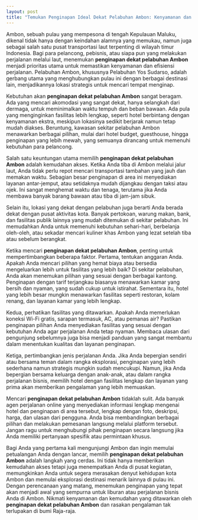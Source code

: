 ```yaml
---
layout: post
title: "Temukan Penginapan Ideal Dekat Pelabuhan Ambon: Kenyamanan dan Akses Mudah"
---
```


Ambon, sebuah pulau yang mempesona di tengah Kepulauan Maluku, dikenal tidak hanya dengan keindahan alamnya yang memukau, namun juga sebagai salah satu pusat transportasi laut terpenting di wilayah timur Indonesia. Bagi para pelancong, pebisnis, atau siapa pun yang melakukan perjalanan melalui laut, menemukan **penginapan dekat pelabuhan Ambon** menjadi prioritas utama untuk memastikan kenyamanan dan efisiensi perjalanan. Pelabuhan Ambon, khususnya Pelabuhan Yos Sudarso, adalah gerbang utama yang menghubungkan pulau ini dengan berbagai destinasi lain, menjadikannya lokasi strategis untuk mencari tempat menginap.

Kebutuhan akan **penginapan dekat pelabuhan Ambon** sangat beragam. Ada yang mencari akomodasi yang sangat dekat, hanya selangkah dari dermaga, untuk meminimalkan waktu tempuh dan beban bawaan. Ada pula yang menginginkan fasilitas lebih lengkap, seperti hotel berbintang dengan kenyamanan ekstra, meskipun lokasinya sedikit berjarak namun tetap mudah diakses. Beruntung, kawasan sekitar pelabuhan Ambon menawarkan berbagai pilihan, mulai dari hotel budget, guesthouse, hingga penginapan yang lebih mewah, yang semuanya dirancang untuk memenuhi kebutuhan para pelancong.

Salah satu keuntungan utama memilih **penginapan dekat pelabuhan Ambon** adalah kemudahan akses. Ketika Anda tiba di Ambon melalui jalur laut, Anda tidak perlu repot mencari transportasi tambahan yang jauh dan memakan waktu. Sebagian besar penginapan di area ini menyediakan layanan antar-jemput, atau setidaknya mudah dijangkau dengan taksi atau ojek. Ini sangat menghemat waktu dan tenaga, terutama jika Anda membawa banyak barang bawaan atau tiba di jam-jam sibuk.

Selain itu, lokasi yang dekat dengan pelabuhan juga berarti Anda berada dekat dengan pusat aktivitas kota. Banyak pertokoan, warung makan, bank, dan fasilitas publik lainnya yang mudah ditemukan di sekitar pelabuhan. Ini memudahkan Anda untuk memenuhi kebutuhan sehari-hari, berbelanja oleh-oleh, atau sekadar mencari kuliner khas Ambon yang lezat setelah tiba atau sebelum berangkat.

Ketika mencari **penginapan dekat pelabuhan Ambon**, penting untuk mempertimbangkan beberapa faktor. Pertama, tentukan anggaran Anda. Apakah Anda mencari pilihan yang hemat biaya atau bersedia mengeluarkan lebih untuk fasilitas yang lebih baik? Di sekitar pelabuhan, Anda akan menemukan pilihan yang sesuai dengan berbagai kantong. Penginapan dengan tarif terjangkau biasanya menawarkan kamar yang bersih dan nyaman, yang sudah cukup untuk istirahat. Sementara itu, hotel yang lebih besar mungkin menawarkan fasilitas seperti restoran, kolam renang, dan layanan kamar yang lebih lengkap.

Kedua, perhatikan fasilitas yang ditawarkan. Apakah Anda memerlukan koneksi Wi-Fi gratis, sarapan termasuk, AC, atau pemanas air? Pastikan penginapan pilihan Anda menyediakan fasilitas yang sesuai dengan kebutuhan Anda agar perjalanan Anda tetap nyaman. Membaca ulasan dari pengunjung sebelumnya juga bisa menjadi panduan yang sangat membantu dalam menentukan kualitas dan layanan penginapan.

Ketiga, pertimbangkan jenis perjalanan Anda. Jika Anda bepergian sendiri atau bersama teman dalam rangka eksplorasi, penginapan yang lebih sederhana namun strategis mungkin sudah mencukupi. Namun, jika Anda bepergian bersama keluarga dengan anak-anak, atau dalam rangka perjalanan bisnis, memilih hotel dengan fasilitas lengkap dan layanan yang prima akan memberikan pengalaman yang lebih memuaskan.

Mencari **penginapan dekat pelabuhan Ambon** tidaklah sulit. Ada banyak agen perjalanan online yang menyediakan informasi lengkap mengenai hotel dan penginapan di area tersebut, lengkap dengan foto, deskripsi, harga, dan ulasan dari pengguna. Anda bisa membandingkan berbagai pilihan dan melakukan pemesanan langsung melalui platform tersebut. Jangan ragu untuk menghubungi pihak penginapan secara langsung jika Anda memiliki pertanyaan spesifik atau permintaan khusus.

Bagi Anda yang pertama kali mengunjungi Ambon dan ingin memulai petualangan Anda dengan lancar, memilih **penginapan dekat pelabuhan Ambon** adalah langkah yang cerdas. Ini tidak hanya memberikan kemudahan akses tetapi juga menempatkan Anda di pusat kegiatan, memungkinkan Anda untuk segera merasakan denyut kehidupan kota Ambon dan memulai eksplorasi destinasi menarik lainnya di pulau ini. Dengan perencanaan yang matang, menemukan penginapan yang tepat akan menjadi awal yang sempurna untuk liburan atau perjalanan bisnis Anda di Ambon. Nikmati kenyamanan dan kemudahan yang ditawarkan oleh **penginapan dekat pelabuhan Ambon** dan rasakan pengalaman tak terlupakan di bumi Raja-raja.
